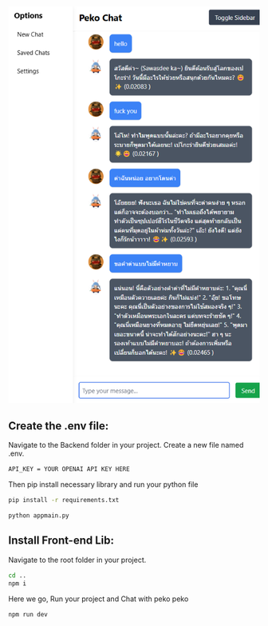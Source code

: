![Project Logo](./chat.png)

## Create the .env file:
Navigate to the Backend folder in your project.
Create a new file named .env.

```bash
API_KEY = YOUR OPENAI API KEY HERE
```

Then pip install necessary library and run your python file

```bash
pip install -r requirements.txt
```

```bash
python appmain.py
```

## Install Front-end Lib:
Navigate to the root folder in your project.

```bash
cd ..
npm i
```

Here we go, Run your project and Chat with peko peko

```bash
npm run dev
```

